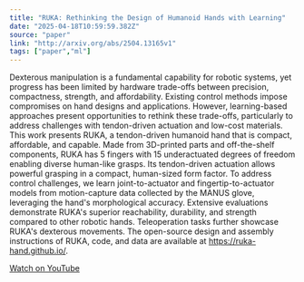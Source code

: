 ```yaml
---
title: "RUKA: Rethinking the Design of Humanoid Hands with Learning"
date: "2025-04-18T10:59:59.382Z"
source: "paper"
link: "http://arxiv.org/abs/2504.13165v1"
tags: ["paper","ml"]
---
```


Dexterous manipulation is a fundamental capability for robotic systems, yet progress has been limited by hardware trade-offs between precision, compactness, strength, and affordability. Existing control methods impose compromises on hand designs and applications. However, learning-based approaches present opportunities to rethink these trade-offs, particularly to address challenges with tendon-driven actuation and low-cost materials. This work presents RUKA, a tendon-driven humanoid hand that is compact, affordable, and capable. Made from 3D-printed parts and off-the-shelf components, RUKA has 5 fingers with 15 underactuated degrees of freedom enabling diverse human-like grasps. Its tendon-driven actuation allows powerful grasping in a compact, human-sized form factor. To address control challenges, we learn joint-to-actuator and fingertip-to-actuator models from motion-capture data collected by the MANUS glove, leveraging the hand's morphological accuracy. Extensive evaluations demonstrate RUKA's superior reachability, durability, and strength compared to other robotic hands. Teleoperation tasks further showcase RUKA's dexterous movements. The open-source design and assembly instructions of RUKA, code, and data are available at https://ruka-hand.github.io/.

[Watch on YouTube](http://arxiv.org/abs/2504.13165v1)
